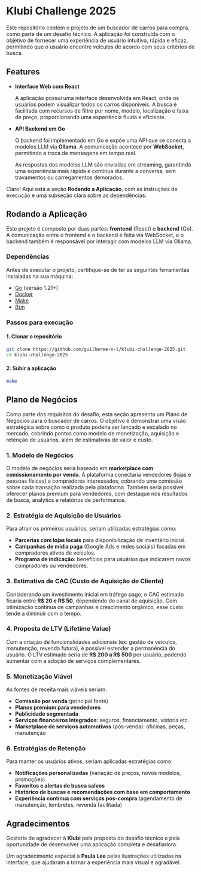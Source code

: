 Klubi Challenge 2025
===

Este repositório contém o projeto de um buscador de carros para compra, como parte de um desafio técnico. A aplicação foi construída com o objetivo de fornecer uma experiência de usuário intuitiva, rápida e eficaz, permitindo que o usuário encontre veículos de acordo com seus critérios de busca.

## Features

- **Interface Web com React**  

  A aplicação possui uma interface desenvolvida em React, onde os usuários podem visualizar todos os carros disponíveis. A busca é facilitada com recursos de filtro por nome, modelo, localização e faixa de preço, proporcionando uma experiência fluida e eficiente.

- **API Backend em Go**  

  O backend foi implementado em Go e expõe uma API que se conecta a modelos LLM via **Ollama**. A comunicação acontece por **WebSocket**, permitindo a troca de mensagens em tempo real.

  As respostas dos modelos LLM são enviadas em streaming, garantindo uma experiência mais rápida e contínua durante a conversa, sem travamentos ou carregamentos demorados.

Claro! Aqui está a seção **Rodando a Aplicação**, com as instruções de execução e uma subseção clara sobre as dependências:

## Rodando a Aplicação

Este projeto é composto por duas partes: **frontend** (React) e **backend** (Go). A comunicação entre o frontend e o backend é feita via WebSocket, e o backend também é responsável por interagir com modelos LLM via Ollama.

### Dependências

Antes de executar o projeto, certifique-se de ter as seguintes ferramentas instaladas na sua máquina:

- [Go](https://golang.org/doc/install) (versão 1.21+)
- [Docker](https://docs.docker.com/get-docker/)
- [Make](https://www.gnu.org/software/make/)
- [Bun](https://bun.sh/)

### Passos para execução

#### 1. Clonar o repositório

```bash
git clone https://github.com/guilherme-n-l/klubi-challenge-2025.git
cd klubi-challenge-2025
```

#### 2. Subir a aplicação

```bash
make
```

## Plano de Negócios

Como parte dos requisitos do desafio, esta seção apresenta um Plano de Negócios para o buscador de carros. O objetivo é demonstrar uma visão estratégica sobre como o produto poderia ser lançado e escalado no mercado, cobrindo pontos como modelo de monetização, aquisição e retenção de usuários, além de estimativas de valor e custo.

### 1. Modelo de Negócios

O modelo de negócios seria baseado em **marketplace com comissionamento por venda**. A plataforma conectaria vendedores (lojas e pessoas físicas) a compradores interessados, cobrando uma comissão sobre cada transação realizada pela plataforma. Também seria possível oferecer planos premium para vendedores, com destaque nos resultados de busca, analytics e relatórios de performance.

### 2. Estratégia de Aquisição de Usuários

Para atrair os primeiros usuários, seriam utilizadas estratégias como:

- **Parcerias com lojas locais** para disponibilização de inventário inicial.
- **Campanhas de mídia paga** (Google Ads e redes sociais) focadas em compradores ativos de veículos.
- **Programa de indicação**: benefícios para usuários que indicarem novos compradores ou vendedores.

### 3. Estimativa de CAC (Custo de Aquisição de Cliente)

Considerando um investimento inicial em tráfego pago, o CAC estimado ficaria entre **R$ 20 e R$ 50**, dependendo do canal de aquisição. Com otimização contínua de campanhas e crescimento orgânico, esse custo tende a diminuir com o tempo.

### 4. Proposta de LTV (Lifetime Value)

Com a criação de funcionalidades adicionais (ex: gestão de veículos, manutenção, revenda futura), é possível estender a permanência do usuário. O LTV estimado seria de **R$ 200 a R$ 500** por usuário, podendo aumentar com a adoção de serviços complementares.

### 5. Monetização Viável

As fontes de receita mais viáveis seriam:

- **Comissão por venda** (principal fonte)
- **Planos premium para vendedores**
- **Publicidade segmentada**
- **Serviços financeiros integrados**: seguros, financiamento, vistoria etc.
- **Marketplace de serviços automotivos** (pós-venda): oficinas, peças, manutenção

### 6. Estratégias de Retenção

Para manter os usuários ativos, seriam aplicadas estratégias como:

- **Notificações personalizadas** (variação de preços, novos modelos, promoções)
- **Favoritos e alertas de busca salvos**
- **Histórico de buscas e recomendações com base em comportamento**
- **Experiência contínua com serviços pós-compra** (agendamento de manutenção, lembretes, revenda facilitada)

## Agradecimentos

Gostaria de agradecer à **Klubi** pela proposta do desafio técnico e pela oportunidade de desenvolver uma aplicação completa e desafiadora.

Um agradecimento especial à **Paula Lee** pelas ilustrações utilizadas na interface, que ajudaram a tornar a experiência mais visual e agradável.  
